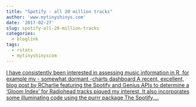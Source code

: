 ```yaml
---
title: "Spotify - all 20 million tracks"
author: 'www.mytinyshinys.com'
date: '2017-02-27'
slug: spotify-all-20-million-tracks
categories:
  - bloglink
tags:
  - rstats
  - mytinyshinyscom
---
```


[I have consistently been interested in assessing music information in R, for example my - somewhat dormant -charts dashboard A recent, excellent, blog post by RCharlie featuring the Spotify and Genius APIs to determine a ‘Gloom Index’ for Radiohead tracks piqued my interest. It also incorporates some illuminating code using the purrr package The Spotify,...<click to read more>](https://www.mytinyshinys.com/2017/02/27/spotify---all-20-million-tracks/)

